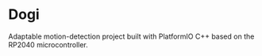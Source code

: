 # Dogi
Adaptable motion-detection project built with PlatformIO C++ based on the RP2040 microcontroller.
